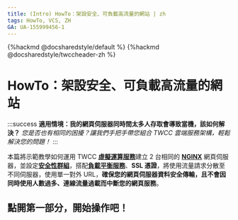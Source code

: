```yaml
---
title: (Intro) HowTo：架設安全、可負載高流量的網站 | zh
tags: HowTo, VCS, ZH
GA: UA-155999456-1
---
```


{%hackmd @docsharedstyle/default %}
{%hackmd @docsharedstyle/twccheader-zh %}

# HowTo：架設安全、可負載高流量的網站

:::success
<i class="fa fa-star" aria-hidden="true"></i> **適用情境：我的網頁伺服器同時間太多人存取會導致當機，該如何解決？**
*您是否也有相同的困擾？讓我們手把手帶您組合 TWCC 雲端服務架構，輕鬆解決您的問題！*
:::

本篇將示範教學如何運用 TWCC [**虛擬運算服務**](https://man.twcc.ai/@TWSC/doc-vcs-main-zh)建立 2 台相同的 [**NGINX**](https://www.nginx.com/) 網頁伺服器，並設定[**安全性群組**](https://man.twcc.ai/@TWSC/guide-vcs-sg-zh)，搭配[**負載平衡服務**](https://man.twcc.ai/@TWSC/guide-vcs-lbs-zh)、**SSL 憑證**，將使用流量請求分散至不同伺服器，使用單一對外 URL，**確保您的網頁伺服器資料安全傳輸，且不會因同時使用人數過多、連線流量過載而中斷您的網頁服務**。


## <i class="fa fa-backward" aria-hidden="true"></i> 點開第一部分，開始操作吧！
